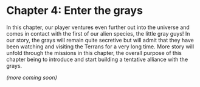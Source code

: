 # Chapter 4: Enter the grays
In this chapter, our player ventures even further out into the universe and comes in contact with the first of our alien species, the little gray guys! In our story, the grays will remain quite secretive but will admit that they have been watching and visiting the Terrans for a very long time. More story will unfold through the missions in this chapter, the overall purpose of this chapter being to introduce and start building a tentative alliance with the grays.

_(more coming soon)_